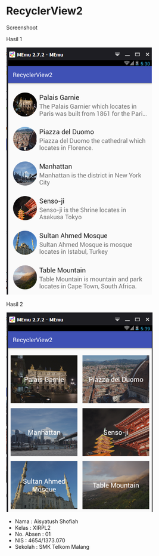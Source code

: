 # RecyclerView2

Screenshoot

Hasil 1

![ScreenShoot](https://github.com/ai2025/RecyclerView2/blob/master/1.PNG "")


Hasil 2

![ScreenShoot](https://github.com/ai2025/RecyclerView2/blob/master/2.PNG "")

* Nama : Aisyatush Shofiah
* Kelas : XIRPL2
* No. Absen : 01
* NIS : 4654/1373.070
* Sekolah : SMK Telkom Malang
